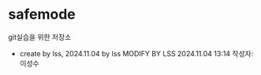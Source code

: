 # safemode
git실습을 위한 저장소
- create by lss, 2024.11.04 by lss
MODIFY BY LSS 2024.11.04 13:14 
작성자: 이성수
